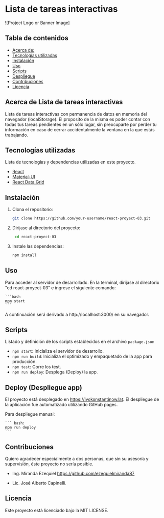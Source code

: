 # Lista de tareas interactivas

![Project Logo or Banner Image]

## Tabla de contenidos

- [Acerca de:](#acerca-de)
- [Tecnologías utilizadas](#tecnologías-utilizadas)
- [Instalación](#instalación)
- [Uso](#uso)
- [Scripts](#scripts)
- [Despliegue](#despliegue)
- [Contribuciones](#contribuciones)
- [Licencia](#licencia)

## Acerca de Lista de tareas interactivas

Lista de tareas interactivas con permanencia de datos en memoria del navegador (localStorage). El proposito de la misma es poder contar con todas tus tareas pendientes en un sólo lugar, sin preocuparte por perder tu información en caso de cerrar accidentalmente la ventana en la que estás trabajando.

## Tecnologías utilizadas

Lista de tecnologías y dependencias utilizadas en este proyecto.

- [React](https://reactjs.org/)
- [Material-UI](https://material-ui.com/)
- [React Data Grid](https://adazzle.github.io/react-data-grid/)


## Instalación

1. Clona el repositorio:

   ```bash
   git clone https://github.com/your-username/react-proyect-03.git
   ```

2. Dirijase al directorio del proyecto:

   ```bash
    cd react-proyect-03  
     ```

3. Instale las dependencias:

    ```bash
    npm install
    ```

## Uso

Para acceder al servidor de desarrollado. En la terminal, dirijase al directorio "cd react-proyect-03" e ingrese el siguiente comando:

    ```bash
    npm start
    ```

A continuación será derivado a http://localhost:3000/ en su navegador.

## Scripts

Listado y definición de los scripts establecidos en el archivo `package.json`

* `npm start`: Inicializa el servidor de desarrollo.
* `npm run build`: Inicializa el optimizado y empaquetado de la app para producción.
* `npm test`: Corre los test.
* `npm run deploy`: Desplega (Deploy) la app.

## Deploy (Despliegue app)

El proyecto está desplegado en https://ivokonstantinow.lat. El despliegue de la aplicación fue automatizado utilizando GitHub pages.

Para despliegue manual:

    ``` bash:
    npm run deploy
    ```

## Contribuciones

Quiero agradecer especialmente a dos personas, que sin su asesoría y supervisión, éste proyecto no sería posible.

* Ing. Miranda Ezequiel https://github.com/ezequielmiranda87

* Lic. José Alberto Capinelli.

## Licencia

Este proyecto está licenciado bajo la MIT LICENSE.



